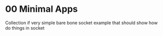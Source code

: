 00 Minimal Apps
===============

Collection if very simple bare bone socket example that should show 
how do things in socket